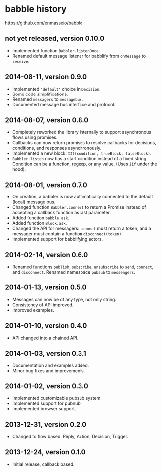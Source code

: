# babble history
https://github.com/enmasseio/babble


## not yet released, version 0.10.0

- Implemented function `Babbler.listenOnce`.
- Renamed default message listener for babblify from `onMessage` to `receive`.


## 2014-08-11, version 0.9.0

- Implemented `'default'` choice in `Decision`.
- Some code simplifications.
- Renamed `messagers` to `messagebus`.
- Documented message bus interface and protocol.


## 2014-08-07, version 0.8.0

- Completely reworked the library internally to support asynchronous flows 
  using promises.
- Callbacks can now return promises to resolve callbacks for decisions, 
  conditions, and responses asynchronously.
- Implemented a new block: `IIf(condition, trueBlock, falseBlock)`.
- `Babbler.listen` now has a start condition instead of a fixed string.
  Condition can be a function, regexp, or any value. (Uses `iif` under the hood).


## 2014-08-01, version 0.7.0

- On creation, a babbler is now automatically connected to the default (local) 
  message bus.
- Changed function `Babbler.connect` to return a Promise instead of accepting
  a callback function as last parameter.
- Added function `babble.ask`.
- Added function `Block.ask`.
- Changed the API for messagers: `connect` must return a token, and a messager
  must contain a function `disconnect(token)`.
- Implemented support for babblifying actors.


## 2014-02-14, version 0.6.0

- Renamed functions `publish`, `subscribe`, `unsubscribe` to `send`, `connect`,
  and `disconnect`. Renamed namespace `pubsub` to `messengers`.


## 2014-01-13, version 0.5.0

- Messages can now be of any type, not only string.
- Consistency of API improved.
- Improved examples.


## 2014-01-10, version 0.4.0

- API changed into a chained API.


## 2014-01-03, version 0.3.1

- Documentation and examples added.
- Minor bug fixes and improvements.


## 2014-01-02, version 0.3.0

- Implemented customizable pubsub system.
- Implemented support for pubnub.
- Implemented browser support.


## 2013-12-31, version 0.2.0

- Changed to flow based: Reply, Action, Decision, Trigger.


## 2013-12-24, version 0.1.0

- Initial release, callback based.